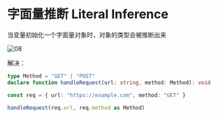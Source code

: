 # 字面量推断 Literal Inference

当变量初始化一个字面量对象时，对象的类型会被推断出来

![08](/images/20230713/08.png)

解决：

```ts
type Method = "GET" | "POST"
declare function handleRequest(url: string, method: Method): void

const req = { url: "https://example.com", method: "GET" }

handleRequest(req.url, req.method as Method)
```